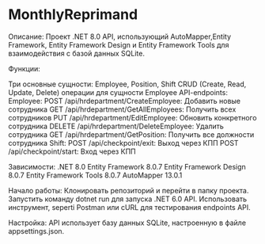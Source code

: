 # MonthlyReprimand
Описание: Проект .NET 8.0 API, использующий AutoMapper,Entity Framework, Entity Framework Design и Entity Framework Tools для взаимодействия с базой данных SQLite.

Функции:

Три основные сущности: Employee, Position, Shift
CRUD (Create, Read, Update, Delete) операции для сущности Employee
API-endpoints:
Employee:
POST /api/hrdepartment/CreateEmployee: Добавить новые сотрудника
GET /api/hrdepartment/GetAllEmployees: Получить всех сотрудников
PUT /api/hrdepartment/EditEmployee: Обновить конкретного сотрудника
DELETE /api/hrdepartment/DeleteEmployee: Удалить сотрудника
GET /api/hrdepartment/GetPosition: Получить все должности сотрудника
Shift:
POST /api/checkpoint/exit: Выход через КПП
POST /api/checkpoint/start: Вход через КПП

Зависимости:
.NET 8.0
Entity Framework 8.0.7
Entity Framework Design 8.0.7
Entity Framework Tools 8.0.7
AutoMapper 13.0.1

Начало работы:
Клонировать репозиторий и перейти в папку проекта.
Запустить команду dotnet run для запуска .NET 6.0 API.
Использовать инструмент, seperti Postman или cURL для тестирования endpoints API.


Настройка:
API использует базу данных SQLite, настроенную в файле appsettings.json. 
